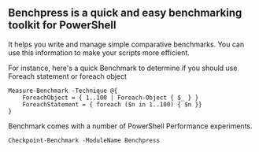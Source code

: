 ﻿## Benchpress is a quick and easy benchmarking toolkit for PowerShell

It helps you write and manage simple comparative benchmarks.
You can use this information to make your scripts more efficient.

For instance, here's a quick Benchmark to determine if you should use Foreach statement or foreach object

    Measure-Benchmark -Technique @{
        ForeachObject = { 1..100 | Foreach-Object { $_ } }
        ForeachStatement = { foreach ($n in 1..100) { $n }}
    }

Benchmark comes with a number of PowerShell Performance experiments.

    Checkpoint-Benchmark -ModuleName Benchpress